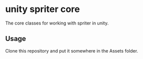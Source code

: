 # unity spriter core

The core classes for working with spriter in unity.

## Usage

Clone this repository and put it somewhere in the Assets folder.
